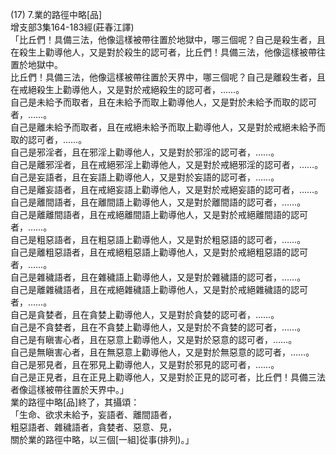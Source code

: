(17) 7.業的路徑中略[品]  
增支部3集164-183經(莊春江譯)  
「比丘們！具備三法，他像這樣被帶往置於地獄中，哪三個呢？自己是殺生者，且在殺生上勸導他人，又是對於殺生的認可者，比丘們！具備三法，他像這樣被帶往置於地獄中。  
比丘們！具備三法，他像這樣被帶往置於天界中，哪三個呢？自己是離殺生者，且在戒絕殺生上勸導他人，又是對於戒絕殺生的認可者，……。  
自己是未給予而取者，且在未給予而取上勸導他人，又是對於未給予而取的認可者，……。  
自己是離未給予而取者，且在戒絕未給予而取上勸導他人，又是對於戒絕未給予而取的認可者，……。  
自己是邪淫者，且在邪淫上勸導他人，又是對於邪淫的認可者，……。  
自己是離邪淫者，且在戒絕邪淫上勸導他人，又是對於戒絕邪淫的認可者，……。  
自己是妄語者，且在妄語上勸導他人，又是對於妄語的認可者，……。  
自己是離妄語者，且在戒絕妄語上勸導他人，又是對於戒絕妄語的認可者，……。  
自己是離間語者，且在離間語上勸導他人，又是對於離間語的認可者，……。  
自己是離離間語者，且在戒絕離間語上勸導他人，又是對於戒絕離間語的認可者，……。  
自己是粗惡語者，且在粗惡語上勸導他人，又是對於粗惡語的認可者，……。  
自己是離粗惡語者，且在戒絕粗惡語上勸導他人，又是對於戒絕粗惡語的認可者，……。  
自己是雜穢語者，且在雜穢語上勸導他人，又是對於雜穢語的認可者，……。  
自己是離雜穢語者，且在戒絕雜穢語上勸導他人，又是對於戒絕雜穢語的認可者，……。  
自己是貪婪者，且在貪婪上勸導他人，又是對於貪婪的認可者，……。  
自己是不貪婪者，且在不貪婪上勸導他人，又是對於不貪婪的認可者，……。  
自己是有瞋害心者，且在惡意上勸導他人，又是對於惡意的認可者，……。  
自己是無瞋害心者，且在無惡意上勸導他人，又是對於無惡意的認可者，……。  
自己是邪見者，且在邪見上勸導他人，又是對於邪見的認可者，……。  
自己是正見者，且在正見上勸導他人，又是對於正見的認可者，比丘們！具備三法者像這樣被帶往置於天界中。」  
業的路徑中略[品]終了，其攝頌：  
「生命、欲求未給予，妄語者、離間語者，  
粗惡語者、雜穢語者，貪婪者、惡意、見，  
關於業的路徑中略，以三個[一組]從事(排列)。」  
  
  
